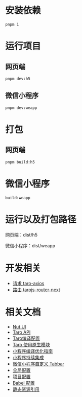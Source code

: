 # 安装依赖

```
pnpm i
```

# 运行项目

## 网页端

```
pnpm dev:h5
```

## 微信小程序

```
pnpm dev:weapp
```

# 打包

## 网页端

```
pnpm build:h5
```

# 微信小程序

```
build:weapp
```

# 运行以及打包路径

网页端：dist/h5

微信小程序：dist/weapp

# 开发相关

- [请求 taro-axios](https://github.com/fjc0k/taro-axios)
- [路由 tarojs-router-next](https://github.com/lblblong/tarojs-router-next)

# 相关文档

- [Nut UI](https://nutui.jd.com)
- [Taro API](https://docs.taro.zone/docs/apis/about/desc)
- [Taro编译配置](https://taro-docs.jd.com/taro/docs/config-detail/)
- [Taro 使用原生模块](https://docs.taro.zone/docs/hybrid#%E4%BD%BF%E7%94%A8%E5%8E%9F%E7%94%9F%E7%BB%84%E4%BB%B6)
- [小程序编译优化指南](https://docs.taro.zone/docs/compile-optimized)
- [小程序持续集成](https://docs.taro.zone/docs/plugin-mini-ci)
- [微信小程序自定义 Tabbar](https://taro-docs.jd.com/taro/docs/custom-tabbar)
- [全局配置](https://taro-docs.jd.com/taro/docs/app-config)
- [项目配置](https://taro-docs.jd.com/taro/docs/project-config)
- [Babel 配置](https://taro-docs.jd.com/taro/docs/babel-config)
- [静态资源引用](https://taro-docs.jd.com/taro/docs/static-reference)

